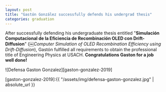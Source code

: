 ```yaml
---
layout: post
title: "Gastón González successfully defends his undergrad thesis"
categories: graduation
---
```


After successfully defending his undergraduate thesis entitled "**Simulación Computacional de la Eficiencia de Recombinación OLED con Drift-Diffusion**" (￼*Computer Simulation of OLED Recombination Efficiency using Drift-Diffusion*), Gastón fulfilled all requirements to obtain the professional title of Engineering Physics at USACH. **Congratulations Gaston for a job well done!** 


![Defensa Gaston Gonzalez][gaston-gonzalez-2019]



[gaston-gonzalez-2019]:{{ "/assets/img/defensa-gaston-gonzalez.jpg" | absolute_url }} 